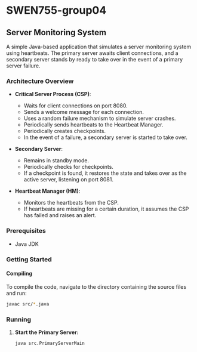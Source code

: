 # SWEN755-group04
## Server Monitoring System

A simple Java-based application that simulates a server monitoring system using heartbeats. The primary server awaits client connections, and a secondary server stands by ready to take over in the event of a primary server failure.

### Architecture Overview

- **Critical Server Process (CSP)**:
   - Waits for client connections on port 8080.
   - Sends a welcome message for each connection.
   - Uses a random failure mechanism to simulate server crashes.
   - Periodically sends heartbeats to the Heartbeat Manager.
   - Periodically creates checkpoints.
   - In the event of a failure, a secondary server is started to take over.

- **Secondary Server**:
   - Remains in standby mode.
   - Periodically checks for checkpoints.
   - If a checkpoint is found, it restores the state and takes over as the active server, listening on port 8081.

- **Heartbeat Manager (HM)**:
   - Monitors the heartbeats from the CSP.
   - If heartbeats are missing for a certain duration, it assumes the CSP has failed and raises an alert.

### Prerequisites

- Java JDK

### Getting Started

#### Compiling

To compile the code, navigate to the directory containing the source files and run:

```bash
javac src/*.java
```
### Running

1. **Start the Primary Server:**
   ```bash
   java src.PrimaryServerMain
